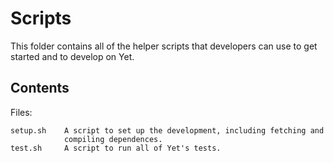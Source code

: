 # Scripts

This folder contains all of the helper scripts that developers can use to get
started and to develop on Yet.

## Contents

Files:

	setup.sh    A script to set up the development, including fetching and
	            compiling dependences.
	test.sh     A script to run all of Yet's tests.
